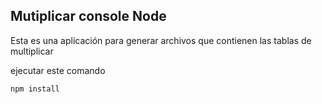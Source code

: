 

## Mutiplicar console Node

Esta es una aplicación para generar archivos que contienen las tablas de multiplicar

ejecutar este comando

```
npm install
```